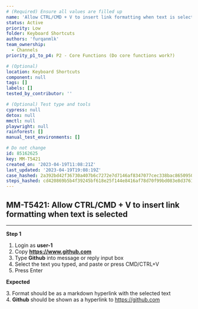 ```yaml
---
# (Required) Ensure all values are filled up
name: 'Allow CTRL/CMD + V to insert link formatting when text is selected'
status: Active
priority: Low
folder: Keyboard Shortcuts
authors: 'furqanmlk'
team_ownership:
  - Channels
priority_p1_to_p4: P2 - Core Functions (Do core functions work?)

# (Optional)
location: Keyboard Shortcuts
component: null
tags: []
labels: []
tested_by_contributor: ''

# (Optional) Test type and tools
cypress: null
detox: null
mmctl: null
playwright: null
rainforest: []
manual_test_environments: []

# Do not change
id: 85162625
key: MM-T5421
created_on: '2023-04-19T11:08:21Z'
last_updated: '2023-04-19T19:08:19Z'
case_hashed: 2a392bd42f36730a407b6c7272e7d7146af8347077cec338bac8650950f8ccbc02afca6740c49c31d984c13b4a230389
steps_hashed: cd420869b5b4f39245bf618e25f144e8416af78d70f99bd083e8d3761851043fd53f54a8162af75440540b41d5338e8a
---
```


<!-- (Auto-generated) Based on frontmatter's "key" and "name" -->

## MM-T5421: Allow CTRL/CMD + V to insert link formatting when text is selected

---

**Step 1**

1. Login as **user-1**
2. Copy **<https://www.github.com>**
3. Type **Github** into message or reply input box
4. Select the text you typed, and paste or press CMD/CTRL+V
5. Press Enter

**Expected**

3\. Format should be as a markdown hyperlink with the selected text\
4\. **Github** should be shown as a hyperlink to <https://github.com>
